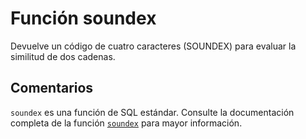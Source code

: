 ﻿---
SidebarGroup: "s"
Autogenerated: true
---

# Función  soundex

Devuelve un código de cuatro caracteres (SOUNDEX) para evaluar la similitud de dos cadenas.

## Comentarios 

`soundex` es una función de SQL estándar. Consulte la documentación completa de la función [`soundex`](https://learn.microsoft.com/es-es/sql/t-sql/functions/soundex-transact-sql) para mayor información.
